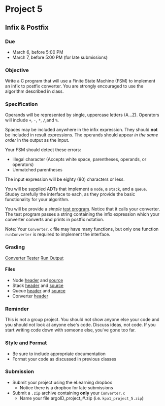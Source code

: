 # Project 5

## Infix & Postfix

### Due
* March 6, before 5:00 PM
* March 7, before 5:00 PM (for late submissions)

### Objective
Write a C program that will use a Finite State Machine (FSM) to implement an
infix to postfix converter. You are strongly encouraged to use the algorithm
described in class.

### Specification
Operands will be represented by single, uppercase letters (A...Z). Operators 
will include `+`, `-`, `*`, `/`,and `%`.

Spaces may be included anywhere in the infix expression. They should **not**
be included in result expressions. The operands should appear *in the same
order* in the output as the input.

Your FSM should detect these errors:
* Illegal character (Accepts white space, parentheses, operands, or operators)
* Unmatched parentheses

The input expression will be eighty (80) characters or less.

You will be supplied ADTs that implement a `node`, a `stack`, and a `queue`. 
Studey carefully the interface to each, as they provide the basic functionality
for your algorithm.

You will be provide a *simple* [test program](ConverterTester.c). Notice that
it calls your converter. The test program passes a string containing the infix
expression which your converter converts and prints in postfix notation.

Note: Your `Converter.c` file may have many functions, but only one function
`runConverter` is required to implement the interface.

### Grading
[Converter Tester](ConverterTester2.c)
[Run Output](RunOutput.txt)

#### Files
* Node [header](filesADTs/Node.h) and [source](filesADTs/Node.c)
* Stack [header](filesADTs/Stack.h) and [source](filesADTs/Stack.c)
* Queue [header](filesADTs/Queue.h) and [source](filesADTs/Queue.c)
* Converter [header](Converter.h)

### Reminder
This is not a group project. You should not show anyone else your code and you
should not look at anyone else's code. Discuss ideas, not code. If you start
writing code down with someone else, you've gone too far.

### Style and Format
* Be sure to include appropriate documentation
* Format your code as discussed in previous classes

### Submission
* Submit your project using the eLearning dropbox
  * Notice there is a dropbox for late submissions
* Submit a `.zip` archive containing **only** your `Converter.c`
  * Name your file argoID_project_#.zip (i.e. `kpo1_project_5.zip`)

